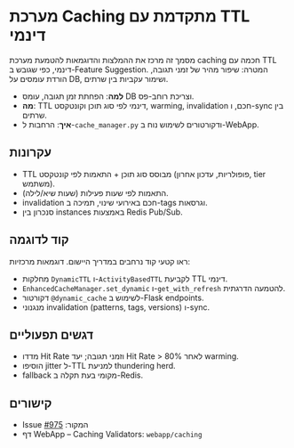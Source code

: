 # מערכת Caching מתקדמת עם TTL דינמי

מסמך זה מרכז את ההמלצות והדוגמאות להטמעת מערכת caching חכמה עם TTL דינמי, כפי שגובש ב-Feature Suggestion. המטרה: שיפור מהיר של זמני תגובה, הורדת עומסים על DB, ושימור עקביות בין שרתים.

- **למה**: הפחתת זמן תגובה, עומס DB וצריכת רוחב-פס.
- **מה**: TTL דינמי לפי סוג תוכן וקונטקסט, warming, invalidation חכם, ו-sync בין שרתים.
- **איך**: הרחבות ל-`cache_manager.py` ודקורטורים לשימוש נוח ב-WebApp.

## עקרונות

- TTL מבוסס סוג תוכן + התאמות לפי קונטקסט (פופולריות, עדכון אחרון, tier משתמש).
- התאמות לפי שעות פעילות (שעות שיא/לילה).
- invalidation חכם באירועי שינוי, תמיכה ב-tags וגרסאות.
- סנכרון בין instances באמצעות Redis Pub/Sub.

## קוד לדוגמה

ראו קטעי קוד נרחבים במדריך היישום. דוגמאות מרכזיות:

- מחלקות `DynamicTTL` ו-`ActivityBasedTTL` לקביעת TTL דינמי.
- `EnhancedCacheManager.set_dynamic` ו-`get_with_refresh` להטמעה הדרגתית.
- דקורטור `@dynamic_cache` לשימוש ב-Flask endpoints.
- מנגנוני invalidation (patterns, tags, versions) ו-sync.

## דגשים תפעוליים

- מדדו Hit Rate וזמני תגובה; יעד Hit Rate > 80% לאחר warming.
- הוסיפו jitter ל-TTL למניעת thundering herd.
- fallback מקומי בעת תקלה ב-Redis.

## קישורים

- Issue המקור: [#975](https://github.com/amirbiron/CodeBot/issues/975)
- דף WebApp – Caching Validators: `webapp/caching`
